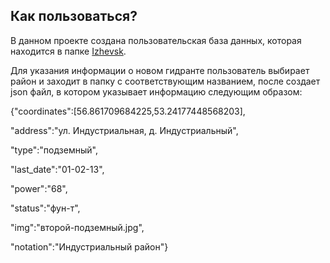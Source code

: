 ## Как пользоваться?

В данном проекте создана пользовательская база данных, которая находится в папке [Izhevsk][].

Для указания информации о новом гидранте пользователь выбирает район и заходит в папку с соответствующим названием, после создает json файл, в котором указывает информацию следующим образом:

{"coordinates":[56.861709684225,53.24177448568203],

"address":"ул. Индустриальная, д. Индустриальный",

"type":"подземный",

"last_date":"01-02-13",

"power":"68",

"status":"фун-т",

"img":"второй-подземный.jpg",

"notation":"Индустриальный район"}


[Izhevsk]: https://github.com/danil99152/danil99152.github.io/tree/master/Izhevsk
